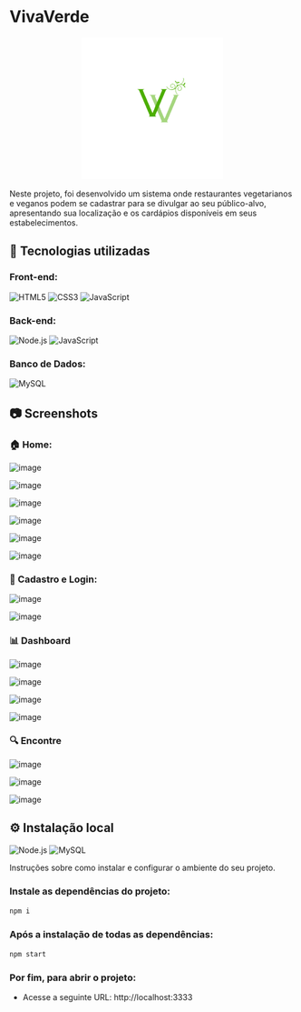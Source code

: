   # VivaVerde
<div align="center">
<img src="site/public/assets/imagens/fundoFinal.png" width="250em">
</div>

Neste projeto, foi desenvolvido um sistema onde restaurantes vegetarianos e veganos podem se cadastrar para se divulgar ao seu público-alvo, apresentando sua localização e os cardápios disponíveis em seus estabelecimentos.

## 🚀 Tecnologias utilizadas
### Front-end:
![HTML5](https://img.shields.io/badge/html5-%23E34F26.svg?style=for-the-badge&logo=html5&logoColor=white)
![CSS3](https://img.shields.io/badge/css3-%231572B6.svg?style=for-the-badge&logo=css3&logoColor=white)
![JavaScript](https://img.shields.io/badge/javascript-%23323330.svg?style=for-the-badge&logo=javascript&logoColor=%23F7DF1E)

 ### Back-end:
![Node.js](https://img.shields.io/badge/node.js-%2343853D.svg?style=for-the-badge&logo=node.js&logoColor=white)
![JavaScript](https://img.shields.io/badge/javascript-%23323330.svg?style=for-the-badge&logo=javascript&logoColor=%23F7DF1E)

### Banco de Dados:
![MySQL](https://img.shields.io/badge/mysql-%2300f.svg?style=for-the-badge&logo=mysql&logoColor=white)

## 📷 Screenshots
### 🏠 Home:
![image](https://github.com/hosanaflores/Projeto-Pessoal/assets/142756667/5adab6bc-36d7-4310-be6e-8cebce6e013c)

![image](https://github.com/hosanaflores/Projeto-Pessoal/assets/142756667/72ddafcb-cfe0-4f6b-98dd-365e4726c5ef)

![image](https://github.com/hosanaflores/Projeto-Pessoal/assets/142756667/dc0f8207-e076-4c27-925e-44ddf6c719a8)

![image](https://github.com/hosanaflores/Projeto-Pessoal/assets/142756667/fd961741-0e60-480b-8568-3d8022ddd66a)

![image](https://github.com/hosanaflores/Projeto-Pessoal/assets/142756667/7cc7266c-2132-4cca-b8f4-accbc86149f1)

![image](https://github.com/hosanaflores/Projeto-Pessoal/assets/142756667/25afe295-73c1-407a-9982-36eceacb8dae)


### 🔐 Cadastro e Login:
![image](https://github.com/hosanaflores/Projeto-Pessoal/assets/142756667/0d2c8967-fbe2-4f1d-89c9-24ed9813b3d9)

![image](https://github.com/hosanaflores/Projeto-Pessoal/assets/142756667/bb2494e5-b085-4db2-936d-4c0942c35742)

###  📊 Dashboard
![image](https://github.com/hosanaflores/Projeto-Pessoal/assets/142756667/9b2d2344-7635-43de-a527-542ea36d548e)

![image](https://github.com/hosanaflores/Projeto-Pessoal/assets/142756667/846cad44-a946-45ff-bec7-04814c74c85a)

![image](https://github.com/hosanaflores/Projeto-Pessoal/assets/142756667/809438e5-4cb3-4d25-bea8-b9f17085fda7)

![image](https://github.com/hosanaflores/Projeto-Pessoal/assets/142756667/73c09815-1125-4828-8a58-9f120ef9fa99)



### 🔍 Encontre 
![image](https://github.com/hosanaflores/Projeto-Pessoal/assets/142756667/f091950f-eff9-4334-83be-232d122fbbd2)

![image](https://github.com/hosanaflores/Projeto-Pessoal/assets/142756667/328e4b9d-cf60-430e-8029-c34876de587b)

![image](https://github.com/hosanaflores/Projeto-Pessoal/assets/142756667/2c3731af-a290-40b7-a3e6-183ee3fac757)


## ⚙ Instalação local
![Node.js](https://img.shields.io/badge/node.js-%2343853D.svg?style=for-the-badge&logo=node.js&logoColor=white)
![MySQL](https://img.shields.io/badge/mysql-%2300f.svg?style=for-the-badge&logo=mysql&logoColor=white)

Instruções sobre como instalar e configurar o ambiente do seu projeto.

### Instale as dependências do projeto:
```bash
npm i
```

### Após a instalação de todas as dependências:
```bash
npm start
```

### Por fim, para abrir o projeto:

- Acesse a seguinte URL: http://localhost:3333
